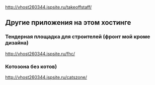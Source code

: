 http://vhost260344.ispsite.ru/takeoffstaff/

## Другие приложения на этом хостинге

### Тендерная площадка для строителей (фронт мой кроме дизайна)

http://vhost260344.ispsite.ru/fhc/

### Котозона без котов)

http://vhost260344.ispsite.ru/catszone/
